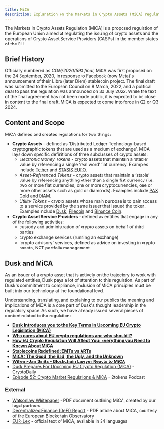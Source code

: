 ```yaml
---
title: MiCA
description: Explanation on the Markets in Crypto Assets (MiCA) regulation.
---
```

The Markets in Crypto Assets Regulation (MiCA) is a proposed regulation of the European Union aimed at regulating the issuing of crypto assets and the operations of Crypto Asset Service Providers (CASPs) in the member states of the EU.

## Brief History

Officially numbered as _COM/2020/593 final_, MiCA was first proposed on the 24 September, 2020, in response to Facebook (now Meta)'s announcement of their Libra (later Diem) stablecoin project. The final draft was submitted to the European Council on 8 March, 2022, and a political deal to pass the regulation was announced on 30 July 2022\. While the text of the final agreement has not been made public, it is expected to be close in content to the final draft. MiCA is expected to come into force in Q2 or Q3 2024.

## Content and Scope

MiCA defines and creates regulations for two things:

*   **Crypto Assets** - defined as ‘Distributed Ledger Technology-based cryptographic tokens that are used as a medium of exchange’. MiCA lays down specific definitions of three subclasses of crypto assets:
    *   _Electronic Money Tokens_ - crypto assets that maintain a ‘stable’ value by referencing a single ‘real word’ fiat currency. Examples include [Tether](https://tether.to/en/) and [STASIS EURO](https://stasis.net/).
    *   _Asset-Referenced Tokens_ - crypto assets that maintain a ‘stable’ value by referencing anything other than a single fiat currency (i.e. two or more fiat currencies, one or more cryptocurrencies, one or more other assets such as gold or diamonds). Examples include [PAX Gold](https://paxos.com/paxgold/) and [DIAM](https://www.diamdexx.com/).
    *   _Utility Tokens_ - crypto assets whose main purpose is to gain access to a service provided by the same issuer that issued the token. Examples include [Dusk](/learn/tx-fees), [Filecoin](https://filecoin.io/) and [Binance Coin](https://www.binance.com/en).
*   **Crypto Asset Service Providers** - defined as entities that engage in any of the following activities:
    *   custody and administration of crypto assets on behalf of third parties
    *   crypto exchange services (running an exchange)
    *   'crypto advisory' services, defined as advice on investing in crypto assets, NOT portfolio management

## Dusk and MiCA

As an issuer of a crypto asset that is actively on the trajectory to work with regulated entities, Dusk pays a lot of attention to this regulation. As part of Dusk's commitment to compliance, inclusion of MiCA principles must be built into our technology at the foundational level.

Understanding, translating, and explaining to our publics the meaning and implications of MiCA is a core part of Dusk's thought leadership in the regulatory space. As such, we have already issued several pieces of content related to the regulation:

*   [**Dusk Introduces you to the Key Terms in Upcoming EU Crypto Legislation (MiCA)**](https://dusk.network/news/dusk-introduces-you-to-the-key-terms-in-upcoming-eu-crypto-legislation-mica)
*   [**Who cares about EU crypto regulations and why should I?**](https://dusk.network/news/who-cares-about-eu-crypto-regulations-and-why-should-i)
*   [**How EU Crypto Regulation Will Affect You: Everything you Need to Known About MiCA**](https://dusk.network/news/how-eu-crypto-regulation-will-affect-you-everything-you-need-to-know-about-mica)
*   [**Stablecoins Redefined: EMTs vs ARTs**](https://dusk.network/news/stablecoins-redefined-emts-vs-arts)
*   [**MiCA: The Good, the Bad, the Ugly, and the Unknown**](https://dusk.network/news/mica-the-good-the-bad-the-ugly-and-the-unknown)
*   [**Willem-Jan Smits - Blockchain Lawyer Reacts to MiCA**](https://open.spotify.com/episode/2p9e1EaIvMsV0tRA1iwuJU?si=67589db72cde4cb0)
*   [Dusk Prepares For Upcoming EU Crypto Regulation (MiCA)](https://cryptodaily.co.uk/2022/09/dusk-network-prepares-for-upcoming-eu-crypto-regulation-mica) - CryptoDaily
*   [Episode 52: Crypto Market Regulations & MiCA](https://open.spotify.com/episode/2iyXBk9WlPL5gF3ZWJZpY8?si=4f439ea3bd174e77) - 2tokens Podcast

### External

*   [Watsonlaw Whitepaper](https://watsonlaw.nl/en/whitepaper-mica/) - PDF document outlining MiCA, created by our legal partners.
*   [Decentralized Finance (DeFI) Report](https://digital-strategy.ec.europa.eu/en/library/eu-blockchain-observatory-and-forum-published-report-decentralized-finance-defi) - PDF article about MiCA, courtesy of the European Blockchain Observatory
*   [EUR-Lex](https://eur-lex.europa.eu/legal-content/EN/TXT/?uri=CELEX%3A52020PC0593) - official text of MiCA, available in 24 languages
